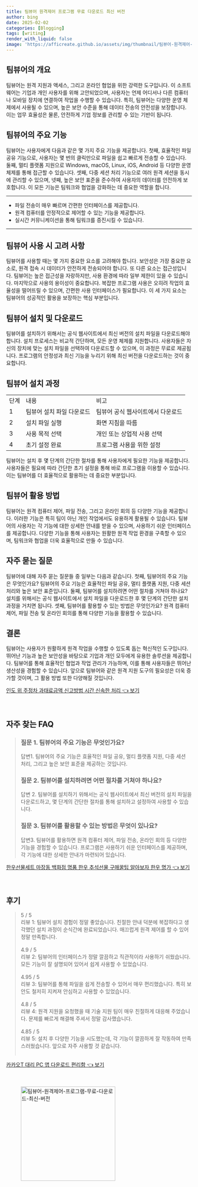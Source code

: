 ```yaml
---
title: 팀뷰어 원격제어 프로그램 무료 다운로드 최신 버전
author: bing
date: 2025-02-02
categories: [Blogging]
tags: [writing]
render_with_liquid: false
image: 'https://afficreate.github.io/assets/img/thumbnail/팀뷰어-원격제어-프로그램-무료-다운로드-최신-버전.webp'
---
```



<h2 id='팀뷰어의 개요'>팀뷰어의 개요</h2>

<p>팀뷰어는 원격 지원과 액세스, 그리고 온라인 협업을 위한 강력한 도구입니다. 이 소프트웨어는 기업과 개인 사용자를 위해 고안되었으며, 사용자는 언제 어디서나 다른 컴퓨터나 모바일 장치에 연결하여 작업을 수행할 수 있습니다. 특히, 팀뷰어는 다양한 운영 체제에서 사용될 수 있으며, 높은 보안 수준을 통해 데이터 전송의 안전성을 보장합니다. 이는 업무 효율성은 물론, 안전하게 기업 정보를 관리할 수 있는 기반이 됩니다.</p>

<h2 id='팀뷰어의 주요 기능'>팀뷰어의 주요 기능</h2>

<p>팀뷰어는 사용자에게 다음과 같은 몇 가지 주요 기능을 제공합니다. 첫째, 효율적인 파일 공유 기능으로, 사용자는 몇 번의 클릭만으로 파일을 쉽고 빠르게 전송할 수 있습니다. 둘째, 멀티 플랫폼 지원으로 Windows, macOS, Linux, iOS, Android 등 다양한 운영 체제를 통해 접근할 수 있습니다. 셋째, 다중 세션 처리 기능으로 여러 원격 세션을 동시에 관리할 수 있으며, 넷째, 높은 보안 표준을 준수하여 사용자의 데이터를 안전하게 보호합니다. 이 모든 기능은 팀워크와 협업을 강화하는 데 중요한 역할을 합니다.</p>

<hr />

<ul>
    <li>파일 전송이 매우 빠르며 간편한 인터페이스를 제공합니다.</li>
    <li>원격 컴퓨터를 안정적으로 제어할 수 있는 기능을 제공합니다.</li>
    <li>실시간 커뮤니케이션을 통해 팀워크를 증진시킬 수 있습니다.</li>
</ul>

<hr />

<h2 id='팀뷰어 사용 시 고려 사항'>팀뷰어 사용 시 고려 사항</h2>

<p>팀뷰어를 사용할 때는 몇 가지 중요한 요소를 고려해야 합니다. 보안성은 가장 중요한 요소로, 원격 접속 시 데이터가 안전하게 전송되어야 합니다. 또 다른 요소는 접근성입니다. 팀뷰어는 높은 접근성을 자랑하지만, 사용 환경에 따라 일부 제한이 있을 수 있습니다. 마지막으로 사용의 용이성이 중요합니다. 복잡한 프로그램 사용은 오히려 작업의 효율성을 떨어뜨릴 수 있으며, 간편한 사용 인터페이스가 필요합니다. 이 세 가지 요소는 팀뷰어의 성공적인 활용을 보장하는 핵심 부분입니다.</p>

<h2 id='팀뷰어 설치 및 다운로드'>팀뷰어 설치 및 다운로드</h2>

<p>팀뷰어를 설치하기 위해서는 공식 웹사이트에서 최신 버전의 설치 파일을 다운로드해야 합니다. 설치 프로세스는 비교적 간단하며, 모든 운영 체제를 지원합니다. 사용자들은 자신의 장치에 맞는 설치 파일을 선택하여 다운로드할 수 있으며, 이 과정은 무료로 제공됩니다. 프로그램의 안정성과 최신 기능을 누리기 위해 최신 버전을 다운로드하는 것이 중요합니다.</p>

<h2 id='팀뷰어 설치 과정'>팀뷰어 설치 과정</h2>

<table>
    <tr>
        <td>단계</td>
        <td>내용</td>
        <td>비고</td>
    </tr>
    <tr>
        <td>1</td>
        <td>팀뷰어 설치 파일 다운로드</td>
        <td>팀뷰어 공식 웹사이트에서 다운로드</td>
    </tr>
    <tr>
        <td>2</td>
        <td>설치 파일 실행</td>
        <td>화면 지침을 따름</td>
    </tr>
    <tr>
        <td>3</td>
        <td>사용 목적 선택</td>
        <td>개인 또는 상업적 사용 선택</td>
    </tr>
    <tr>
        <td>4</td>
        <td>초기 설정 완료</td>
        <td>프로그램 사용을 위한 설정</td>
    </tr>
</table>

<p>팀뷰어는 설치 후 몇 단계의 간단한 절차를 통해 사용자에게 필요한 기능을 제공합니다. 사용자들은 필요에 따라 간단한 초기 설정을 통해 바로 프로그램을 이용할 수 있습니다. 이는 팀뷰어를 더 효율적으로 활용하는 데 중요한 부분입니다.</p>

<h2 id='팀뷰어 활용 방법'>팀뷰어 활용 방법</h2>

<p>팀뷰어는 원격 컴퓨터 제어, 파일 전송, 그리고 온라인 회의 등 다양한 기능을 제공합니다. 이러한 기능은 특히 팀이 아닌 개인 작업에서도 유용하게 활용될 수 있습니다. 팀뷰어의 사용자는 각 기능에 대한 상세한 안내를 받을 수 있으며, 사용하기 쉬운 인터페이스를 제공합니다. 다양한 기능을 통해 사용자는 원활한 원격 작업 환경을 구축할 수 있으며, 팀워크와 협업을 더욱 효율적으로 만들 수 있습니다.</p>

<h2 id='자주 묻는 질문'>자주 묻는 질문</h2>

<p>팀뷰어에 대해 자주 묻는 질문들 중 일부는 다음과 같습니다. 첫째, 팀뷰어의 주요 기능은 무엇인가요? 팀뷰어의 주요 기능은 효율적인 파일 공유, 멀티 플랫폼 지원, 다중 세션 처리와 높은 보안 표준입니다. 둘째, 팀뷰어를 설치하려면 어떤 절차를 거쳐야 하나요? 설치를 위해서는 공식 웹사이트에서 설치 파일을 다운로드한 후 몇 단계의 간단한 설치 과정을 거치면 됩니다. 셋째, 팀뷰어를 활용할 수 있는 방법은 무엇인가요? 원격 컴퓨터 제어, 파일 전송 및 온라인 회의를 통해 다양한 기능을 활용할 수 있습니다.</p>

<h2 id='결론'>결론</h2>

<p>팀뷰어는 사용자가 원활하게 원격 작업을 수행할 수 있도록 돕는 혁신적인 도구입니다. 뛰어난 기능과 높은 보안성을 바탕으로 기업과 개인 모두에게 유용한 솔루션을 제공합니다. 팀뷰어를 통해 효율적인 협업과 작업 관리가 가능하며, 이를 통해 사용자들은 뛰어난 생산성을 경험할 수 있습니다. 앞으로 팀뷰어와 같은 원격 지원 도구의 필요성은 더욱 증가할 것이며, 그 활용 방법 또한 다양해질 것입니다.</p>


<p><a class="click-button" title="인도 위 주정차 과태료금액 신고방법 시간 신속한 처리" href="https://afficreate.github.io/posts/%EC%9D%B8%EB%8F%84-%EC%9C%84-%EC%A3%BC%EC%A0%95%EC%B0%A8-%EA%B3%BC%ED%83%9C%EB%A3%8C%EA%B8%88%EC%95%A1-%EC%8B%A0%EA%B3%A0%EB%B0%A9%EB%B2%95-%EC%8B%9C%EA%B0%84-%EC%8B%A0%EC%86%8D%ED%95%9C-%EC%B2%98%EB%A6%AC/" rel="dofollow">인도 위 주정차 과태료금액 신고방법 시간 신속한 처리 👈 보기</a></p><br>
<h2 id='자주_찾는_FAQ'>자주 찾는 FAQ</h2>
<div itemscope="" itemtype="https://schema.org/FAQPage"> 
<blockquote> 
<div itemscope="" itemprop="mainEntity" itemtype="https://schema.org/Question"> 
<h3 itemprop="name">질문 1. 팀뷰어의 주요 기능은 무엇인가요?</h3> 
<div itemscope="" itemprop="acceptedAnswer" itemtype="https://schema.org/Answer"> 
<span itemprop="text"> 
<p>답변1. 팀뷰어의 주요 기능은 효율적인 파일 공유, 멀티 플랫폼 지원, 다중 세션 처리, 그리고 높은 보안 표준을 제공하는 것입니다.</p> 
</span> 
</div> 
</div> 
<div itemscope="" itemprop="mainEntity" itemtype="https://schema.org/Question"> 
<h3 itemprop="name">질문 2. 팀뷰어를 설치하려면 어떤 절차를 거쳐야 하나요?</h3> 
<div itemscope="" itemprop="acceptedAnswer" itemtype="https://schema.org/Answer"> 
<span itemprop="text"> 
<p>답변 2. 팀뷰어를 설치하기 위해서는 공식 웹사이트에서 최신 버전의 설치 파일을 다운로드하고, 몇 단계의 간단한 절차를 통해 설치하고 설정하여 사용할 수 있습니다.</p> 
</span> 
</div> 
</div> 
<div itemscope="" itemprop="mainEntity" itemtype="https://schema.org/Question"> 
<h3 itemprop="name">질문 3. 팀뷰어를 활용할 수 있는 방법은 무엇이 있나요?</h3> 
<div itemscope="" itemprop="acceptedAnswer" itemtype="https://schema.org/Answer"> 
<span itemprop="text"> 
<p>답변3. 팀뷰어를 활용하면 원격 컴퓨터 제어, 파일 전송, 온라인 회의 등 다양한 기능을 경험할 수 있습니다. 프로그램은 사용하기 쉬운 인터페이스를 제공하며, 각 기능에 대한 상세한 안내가 마련되어 있습니다.</p> 
</span> 
</div> 
</div> 
</blockquote> 
</div>
<p><a class="click-button" title="한우선물세트 마장동 백화점 명품 한우 추석선물 구매꿀팁 알아보자 한우 명가" href="https://afficreate.github.io/posts/%ED%95%9C%EC%9A%B0%EC%84%A0%EB%AC%BC%EC%84%B8%ED%8A%B8-%EB%A7%88%EC%9E%A5%EB%8F%99-%EB%B0%B1%ED%99%94%EC%A0%90-%EB%AA%85%ED%92%88-%ED%95%9C%EC%9A%B0-%EC%B6%94%EC%84%9D%EC%84%A0%EB%AC%BC-%EA%B5%AC%EB%A7%A4%EA%BF%80%ED%8C%81-%EC%95%8C%EC%95%84%EB%B3%B4%EC%9E%90-%ED%95%9C%EC%9A%B0-%EB%AA%85%EA%B0%80/" rel="dofollow">한우선물세트 마장동 백화점 명품 한우 추석선물 구매꿀팁 알아보자 한우 명가 👈 보기</a></p><br>
<h2 id='후기'>후기</h2>
<div itemscope itemtype="https://schema.org/Product">
  <blockquote>
  <div itemprop="review" itemscope itemtype="https://schema.org/Review">
      <div itemprop="reviewRating" itemscope itemtype="https://schema.org/Rating"> <span itemprop="ratingValue">5</span> / <span itemprop="bestRating">5</span> </div>
      <span itemprop="reviewBody">리뷰 1: 팀뷰어 설치 경험이 정말 좋았습니다. 친절한 안내 덕분에 복잡하다고 생각했던 설치 과정이 순식간에 완료되었습니다. 매끄럽게 원격 제어를 할 수 있어 정말 만족합니다.</span>
  </div>
  <br>
  <div itemprop="review" itemscope itemtype="https://schema.org/Review">
      <div itemprop="reviewRating" itemscope itemtype="https://schema.org/Rating"> <span itemprop="ratingValue">4.9</span> / <span itemprop="bestRating">5</span> </div>
      <span itemprop="reviewBody">리뷰 2: 팀뷰어의 인터페이스가 정말 깔끔하고 직관적이라 사용하기 쉬웠습니다. 모든 기능이 잘 설명되어 있어서 쉽게 사용할 수 있었습니다.</span>
  </div>
  <br>
  <div itemprop="review" itemscope itemtype="https://schema.org/Review">
      <div itemprop="reviewRating" itemscope itemtype="https://schema.org/Rating"> <span itemprop="ratingValue">4.95</span> / <span itemprop="bestRating">5</span> </div>
      <span itemprop="reviewBody">리뷰 3: 팀뷰어를 통해 파일을 쉽게 전송할 수 있어서 매우 편리했습니다. 특히 보안도 철저히 지켜져 안심하고 사용할 수 있었습니다.</span>
  </div>
  <br>
  <div itemprop="review" itemscope itemtype="https://schema.org/Review">
      <div itemprop="reviewRating" itemscope itemtype="https://schema.org/Rating"> <span itemprop="ratingValue">4.8</span> / <span itemprop="bestRating">5</span> </div>
      <span itemprop="reviewBody">리뷰 4: 원격 지원을 요청했을 때 기술 지원 팀이 매우 친절하게 대응해 주었습니다. 문제를 빠르게 해결해 주셔서 정말 감사했습니다.</span>
  </div>
  <br>
  <div itemprop="review" itemscope itemtype="https://schema.org/Review">
      <div itemprop="reviewRating" itemscope itemtype="https://schema.org/Rating"> <span itemprop="ratingValue">4.85</span> / <span itemprop="bestRating">5</span> </div>
      <span itemprop="reviewBody">리뷰 5: 설치 후 다양한 기능을 시도했는데, 각 기능이 깔끔하게 잘 작동하여 만족스러웠습니다. 앞으로 자주 사용할 것 같습니다.</span>
  </div>
  <br>
  </blockquote>
</div>
<p><a class="click-button" title="카카오T 대리 PC 앱 다운로드 편리함" href="https://afficreate.github.io/posts/%EC%B9%B4%EC%B9%B4%EC%98%A4T-%EB%8C%80%EB%A6%AC-PC-%EC%95%B1-%EB%8B%A4%EC%9A%B4%EB%A1%9C%EB%93%9C-%ED%8E%B8%EB%A6%AC%ED%95%A8/" rel="dofollow">카카오T 대리 PC 앱 다운로드 편리함 👈 보기</a></p><br>
<figure class="image"><img src="https://afficreate.github.io/assets/img/thumbnail/팀뷰어-원격제어-프로그램-무료-다운로드-최신-버전.webp" alt="팀뷰어-원격제어-프로그램-무료-다운로드-최신-버전" width="256" height="256"></figure>
